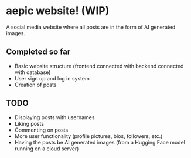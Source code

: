 # aepic website! (WIP)
A social media website where all posts are in the form of AI generated images.

## Completed so far
- Basic website structure (frontend connected with backend connected with database)
- User sign up and log in system
- Creation of posts

## TODO
- Displaying posts with usernames
- Liking posts
- Commenting on posts
- More user functionality (profile pictures, bios, followers, etc.)
- Having the posts be AI generated images (from a Hugging Face model running on a cloud server)
